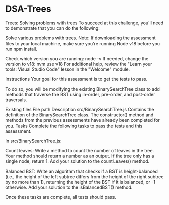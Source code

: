 # DSA-Trees

Trees: Solving problems with trees
To succeed at this challenge, you'll need to demonstrate that you can do the following:

Solve various problems with trees.
Note: If downloading the assessment files to your local machine, make sure you're running Node v18 before you run npm install.

Check which version you are running: node -v
If needed, change the version to v18: nvm use v18
For additional help, review the "Learn your tools: Visual Studio Code" lesson in the "Welcome" module.

Instructions
Your goal for this assessment is to get the tests to pass.

To do so, you will be modifying the existing BinarySearchTree class to add methods that traverse the BST using in-order, pre-order, and post-order traversals.

Existing files
File path	Description
src/BinarySearchTree.js	Contains the definition of the BinarySearchTree class. The constructor() method and methods from the previous assessments have already been completed for you.
Tasks
Complete the following tasks to pass the tests and this assessment.

In src/BinarySearchTree.js:

Count leaves: Write a method to count the number of leaves in the tree. Your method should return a number as an output. If the tree only has a single node, return 1. Add your solution to the countLeaves() method.

Balanced BST: Write an algorithm that checks if a BST is height-balanced (i.e., the height of the left subtree differs from the height of the right subtree by no more than 1), returning the height of the BST if it is balanced, or -1 otherwise. Add your solution to the isBalancedBST() method.

Once these tasks are complete, all tests should pass.
